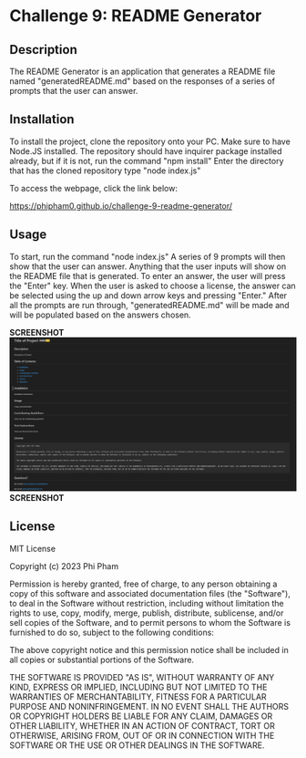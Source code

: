 # Challenge 9: README Generator

## Description

The README Generator is an application that generates a README file named "generatedREADME.md" based on the responses of a series of prompts that the user can answer.

## Installation

To install the project, clone the repository onto your PC. Make sure to have Node.JS installed. The repository should have inquirer package installed already, but if it is not, run the command "npm install"
Enter the directory that has the cloned repository type "node index.js"

To access the webpage, click the link below:

https://phipham0.github.io/challenge-9-readme-generator/

## Usage

To start, run the command "node index.js"
A series of 9 prompts will then show that the user can answer. Anything that the user inputs will show on the README file that is generated. To enter an answer, the user will press the "Enter" key.
When the user is asked to choose a license, the answer can be selected using the up and down arrow keys and pressing "Enter." After all the prompts are run through, "generatedREADME.md" will be made
and will be populated based on the answers chosen.

**SCREENSHOT**
![readme](./assets/screencap.png)
**SCREENSHOT**

## License

MIT License

Copyright (c) 2023 Phi Pham

Permission is hereby granted, free of charge, to any person obtaining a copy
of this software and associated documentation files (the "Software"), to deal
in the Software without restriction, including without limitation the rights
to use, copy, modify, merge, publish, distribute, sublicense, and/or sell
copies of the Software, and to permit persons to whom the Software is
furnished to do so, subject to the following conditions:

The above copyright notice and this permission notice shall be included in all
copies or substantial portions of the Software.

THE SOFTWARE IS PROVIDED "AS IS", WITHOUT WARRANTY OF ANY KIND, EXPRESS OR
IMPLIED, INCLUDING BUT NOT LIMITED TO THE WARRANTIES OF MERCHANTABILITY,
FITNESS FOR A PARTICULAR PURPOSE AND NONINFRINGEMENT. IN NO EVENT SHALL THE
AUTHORS OR COPYRIGHT HOLDERS BE LIABLE FOR ANY CLAIM, DAMAGES OR OTHER
LIABILITY, WHETHER IN AN ACTION OF CONTRACT, TORT OR OTHERWISE, ARISING FROM,
OUT OF OR IN CONNECTION WITH THE SOFTWARE OR THE USE OR OTHER DEALINGS IN THE
SOFTWARE.


